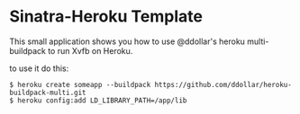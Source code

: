 # Sinatra-Heroku Template

This small application shows you how to use @ddollar's heroku multi-buildpack to run Xvfb on Heroku.

to use it do this:

```
$ heroku create someapp --buildpack https://github.com/ddollar/heroku-buildpack-multi.git
$ heroku config:add LD_LIBRARY_PATH=/app/lib
```